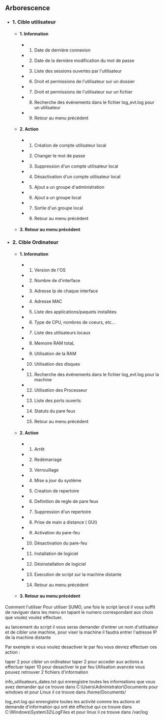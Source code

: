 ## Arborescence

- ### 1. Cible utilisateur 
  - #### 1. Information
    - 1. Date de dernière connexion
    - 2. Date de la dernière modification du mot de passe
    - 3. Liste des sessions ouvertes par l'utilisateur
    - 6. Droit et permissions de l'utilisateur sur un dossier 
    - 7. Droit et permissions de l'utilisateur sur un fichier
    - 8. Recherche des événements dans le fichier log_evt.log pour un utilisateur
    - 9. Retour au menu précédent

  - #### 2. Action
    - 1. Création de compte utilisateur local
    - 2. Changer le mot de passe
    - 3. Suppression d'un compte utilisateur local
    - 4. Désactivation d'un compte utilisateur local
    - 5. Ajout a un groupe d'administration
    - 6. Ajout a un groupe local
    - 7. Sortie d'un groupe local
    - 8. Retour au menu précédent

  - #### 3. Retour au menu précédent

- ### 2. Cible Ordinateur
  - #### 1. Information
    - 1. Version de l'OS
    - 2. Nombre de d'interface
    - 3. Adresse Ip de chaque interface
    - 4. Adresse MAC
    - 5. Liste des applications/paquets installées
    - 6. Type de CPU, nombres de coeurs, etc...
    - 7. Liste des utilisateurs locaux
    - 8. Memoire RAM totaL
    - 9. Utilisation de la RAM
    - 10. Utilisation des disques
    - 11. Recherche des événements dans le fichier log_evt.log pour la machine
    - 12. Utilisation des Processeur
    - 13. Liste des ports ouverts
    - 14. Statuts du pare feux
    - 15. Retour au menu précédent

  - #### 2. Action

    - 1. Arrêt
    - 2. Redémarrage
    - 3. Verrouillage
    - 4. Mise a jour du système
    - 5. Creation de repertoire
    - 6. Definition de regle de pare feux
    - 7. Suppression d'un repertoire
    - 8. Prise de main a distance ( GUI)
    - 9. Activation du pare-feu
    - 10. Désactivation du pare-feu
    - 11. Installation de logiciel
    - 12. Désinstallation de logiciel
    - 13. Execution de script sur la machine distante
    - 14. Retour au menu précédent

  - #### 3. Retour au menu précédent

Comment l'utiliser
Pour utiliser SUMO, une fois le script lancé il vous suffit de naviguer dans les menu en tapant le numero correspondant aux choix que voulez voulez effectuer.

au lancement du script il vous seras demander d'entrer un nom d'utilisateur et de cibler une machine, pour viser la machine il faudra entrer l'adresse IP de la machine distante

Par exemple si vous voulez desactiver le par feu vous devrez effectuer ces action :

taper 2 pour cibler un ordinateur
taper 2 pour acceder aux actions a effectuer
taper 10 pour desactiver le par feu
Utilisation avancée
vous pouvez retrouver 2 fichiers d'information

info_utilisateurs_dates.txt qui enrengistre toutes les informations que vous avez demander qui ce trouve dans C:\Users\Administrator\Documents pour windows et pour Linux il ce trouve dans /home/Documents/

log_evt.log qui enrengistre toutes les activité comme les actions et demande d'information qui ont été effectué qui ce trouve dans C:\Windows\System32\LogFiles et pour linux il ce trouve dans /var/log
